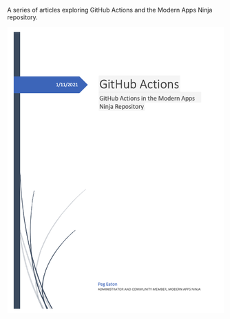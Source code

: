 A series of articles exploring GitHub Actions and the Modern Apps Ninja repository.

<!---
![title-graphic](../images/title-graphic.png)
-->
<img src="../images/title-graphic.png" alt="title">
